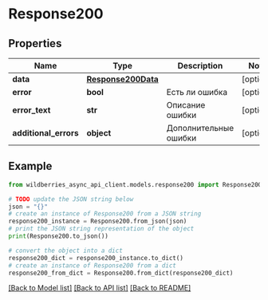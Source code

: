 # Response200



## Properties

Name | Type | Description | Notes
------------ | ------------- | ------------- | -------------
**data** | [**Response200Data**](Response200Data.md) |  | [optional] 
**error** | **bool** | Есть ли ошибка | [optional] 
**error_text** | **str** | Описание ошибки | [optional] 
**additional_errors** | **object** | Дополнительные ошибки | [optional] 

## Example

```python
from wildberries_async_api_client.models.response200 import Response200

# TODO update the JSON string below
json = "{}"
# create an instance of Response200 from a JSON string
response200_instance = Response200.from_json(json)
# print the JSON string representation of the object
print(Response200.to_json())

# convert the object into a dict
response200_dict = response200_instance.to_dict()
# create an instance of Response200 from a dict
response200_from_dict = Response200.from_dict(response200_dict)
```
[[Back to Model list]](../README.md#documentation-for-models) [[Back to API list]](../README.md#documentation-for-api-endpoints) [[Back to README]](../README.md)


